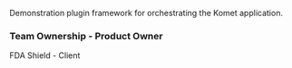Demonstration plugin framework for orchestrating the Komet application. 

### Team Ownership - Product Owner
FDA Shield - Client
